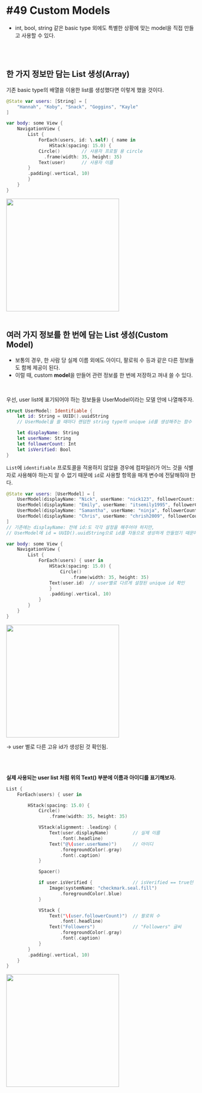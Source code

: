 # **#49 Custom Models**

- int, bool, string 같은 basic type 외에도 특별한 상황에 맞는 model을 직접 만들고 사용할 수 있다.

<br>
<br>

## **한 가지 정보만 담는 List 생성(Array)**

기존 basic type의 배열을 이용한 list를 생성했다면 이렇게 했을 것이다.

```swift
@State var users: [String] = [
	"Hannah", "Koby", "Snack", "Goggins", "Kayle"
]

var body: some View {
	NavigationView {
		List {
			ForEach(users, id: \.self) { name in
				HStack(spacing: 15.0) {
	        Circle()        // 사용자 프로필 용 circle
	          .frame(width: 35, height: 35)
          	Text(user)      // 사용자 이름
        }
        .padding(.vertical, 10)
		}
	}
}
```

<img src="https://github.com/yongbeomkwak/SwiftUI-Study/assets/126866283/bc55d1eb-c5bf-4fd5-96fb-2340c62f17be" width=300>

<br>
<br>

## **여러 가지 정보를 한 번에 담는 List 생성(Custom Model)**

- 보통의 경우, 한 사람 당 실제 이름 외에도 아이디, 팔로워 수 등과 같은 다른 정보들도 함께 제공이 된다.
- 이럴 때, custom **model**을 만들어 관련 정보를 한 번에 저장하고 꺼내 쓸 수 있다.

<br>

우선, user list에 표기되어야 하는 정보들을 UserModel이라는 모델 안에 나열해주자.

```swift
struct UserModel: Identifiable {
    let id: String = UUID().uuidString 
    // UserModel을 쓸 때마다 랜덤한 string type의 unique id를 생성해주는 함수

    let displayName: String
    let userName: String
    let followerCount: Int
    let isVerified: Bool
}
```

`List`에 `identifiable` 프로토콜을 적용하지 않았을 경우에 컴파일러가 어느 것을 식별자로 사용해야 하는지 알 수 없기 때문에 `id`로 사용할 항목을 매개 변수에 전달해줘야 한다.

```swift
@State var users: [UserModel] = [
	UserModel(displayName: "Nick", userName: "nick123", followerCount: 100, isVerified: true),
    UserModel(displayName: "Emily", userName: "itsemily1995", followerCount: 55, isVerified: false),
    UserModel(displayName: "Samantha", userName: "ninja", followerCount: 355, isVerified: false),
    UserModel(displayName: "Chris", userName: "chrish2009", followerCount: 88, isVerified: true)
] 
// 기존에는 displayName: 전에 id:도 각각 설정을 해주어야 하지만,
// UserModel에 id = UUID().uuidString으로 id를 자동으로 생성하게 만들었기 때문에 필요 없어짐

var body: some View {
	NavigationView {
		List {
			ForEach(users) { user in
	            HStack(spacing: 15.0) {
	                Circle()
	                    .frame(width: 35, height: 35)
                Text(user.id)  // user별로 다르게 설정된 unique id 확인
                }
                .padding(.vertical, 10)
	        }
		}
	}
}
```

<img src="https://github.com/yongbeomkwak/SwiftUI-Study/assets/126866283/63f9aa76-ac73-476d-9264-f3ab089712a1" width=300>

→ user 별로 다른 고유 id가 생성된 것 확인됨.

<br>
<br>

**실제 사용되는 user list 처럼 위의 Text() 부분에 이름과 아이디를 표기해보자.**

```swift
List {
	ForEach(users) { user in

		HStack(spacing: 15.0) {
		    Circle()
		        .frame(width: 35, height: 35)

			VStack(alignment: .leading) {
				Text(user.displayName)         // 실제 이름
					.font(.headline)
				Text("@\(user.userName)")      // 아이디
					.foregroundColor(.gray)   
					.font(.caption)
			}

			Spacer()

			if user.isVerified {               // isVerified == true인 사람들은 공인 마크
				Image(systemName: "checkmark.seal.fill")
					.foregroundColor(.blue)
			}

			VStack {
				Text("\(user.followerCount)")  // 팔로워 수
					.font(.headline)
				Text("Followers")              // "Followers" 글씨
					.foregroundColor(.gray)
					.font(.caption)
			}
    	}
    	.padding(.vertical, 10)
	}
}
```

<img src="https://github.com/yongbeomkwak/SwiftUI-Study/assets/126866283/bbd7937b-34e5-43ca-997d-13b0de7f64db" width=300>
